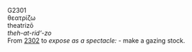 <body>
  <p>G2301<br>  θεατρίζω  <br> theatrizō  <br><i>theh-at-rid‘-zo </i><br>From <a href="g2302.htm">2302</a>  to <i>expose</i> <i>as</i> <i>a</i> <i>spectacle:</i> - make a gazing stock.<br></p>
 </body>